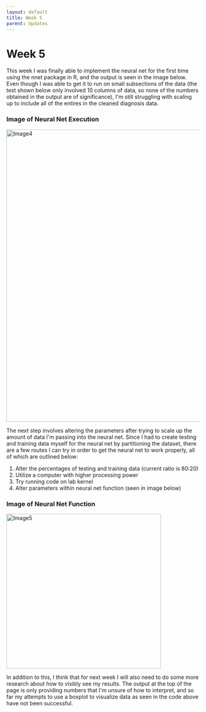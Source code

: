 ```yaml
---
layout: default
title: Week 5
parent: Updates
---
```


# Week 5
This week I was finally able to implement the neural net for the first time using the nnet package in R, and the output is seen in the image below. Even though I was able to get it to run on small subsections of the data (the test shown below only involved 10 columns of data, so none of the numbers obtained in the output are of significance), I'm still struggling with scaling up to include all of the entires in the cleaned diagnosis data. 

### Image of Neural Net Execution
<img width="762" alt="Image4" src="https://user-images.githubusercontent.com/113469617/226230541-1588801d-2d20-4557-b962-5af4a2605efc.png">

The next step involves altering the parameters after trying to scale up the amount of data I'm passing into the neural net. Since I had to create testing and training data myself for the neural net by partitioning the dataset, there are a few routes I can try in order to get the neural net to work properly, all of which are outlined below: 

1. Alter the percentages of testing and training data (current ratio is 80:20)
2. Utilize a computer with higher processing power
3. Try running code on lab kernel 
4. Alter parameters within neural net function (seen in image below)

### Image of Neural Net Function
<img width="403" alt="Image5" src="https://user-images.githubusercontent.com/113469617/226231317-657120d6-46ca-4609-a2ac-e2663317016a.png">

In addition to this, I think that for next week I will also need to do some more research about how to visibly see my results. The output at the top of the page is only providing numbers that I'm unsure of how to interpret, and so far my attempts to use a boxplot to visualize data as seen in the code above have not been successful. 
